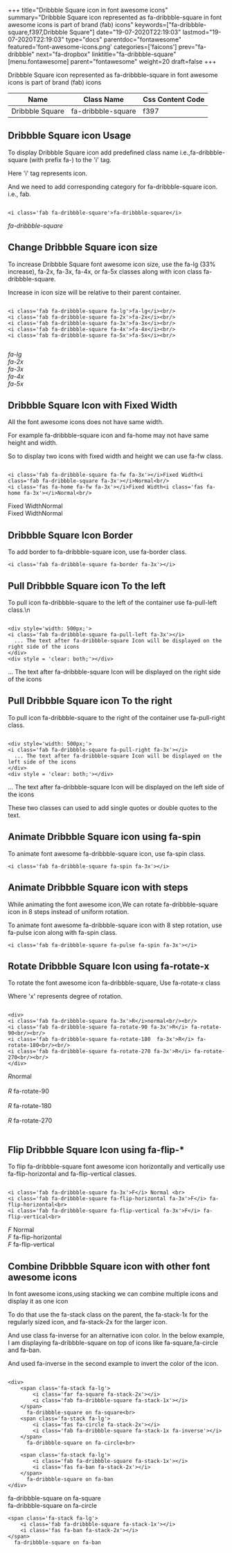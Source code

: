 +++
title="Dribbble Square icon in font awesome icons"
summary="Dribbble Square icon represented as fa-dribbble-square in font awesome icons is part of brand (fab) icons"
keywords=["fa-dribbble-square,f397,Dribbble Square"]
date="19-07-2020T22:19:03"
lastmod="19-07-2020T22:19:03"
type="docs"
parentdoc="fontawesome"
featured='font-awesome-icons.png'
categories=['faicons']
prev="fa-dribbble"
next="fa-dropbox"
linktitle="fa-dribbble-square"
[menu.fontawesome]
parent="fontawesome"
weight=20
draft=false
+++


Dribbble Square icon represented as fa-dribbble-square in font awesome icons is part of brand (fab) icons

<div class='table-responsive'><table class='table'><thead><tr><th>Name</th><th>Class Name</th><th>Css Content Code</th></tr></thead><tbody><tr><td>Dribbble Square</td><td>fa-dribbble-square</td><td>f397</td></tr></tbody></table></div>



## Dribbble Square icon Usage

To display Dribbble Square icon add predefined class name i.e.,fa-dribbble-square (with prefix fa-) to the 'i' tag.

Here 'i' tag represents icon.

And we need to add corresponding category for fa-dribbble-square icon. i.e., fab.


```

<i class='fab fa-dribbble-square'>fa-dribbble-square</i>
```

<i class='fab fa-dribbble-square'>fa-dribbble-square</i>




## Change Dribbble Square icon size
To increase Dribbble Square font awesome icon size, use the fa-lg (33% increase), fa-2x, fa-3x, fa-4x, or fa-5x classes along with icon class fa-dribbble-square.

Increase in icon size will be relative to their parent container. 

```

<i class='fab fa-dribbble-square fa-lg'>fa-lg</i><br/>
<i class='fab fa-dribbble-square fa-2x'>fa-2x</i><br/>
<i class='fab fa-dribbble-square fa-3x'>fa-3x</i><br/>
<i class='fab fa-dribbble-square fa-4x'>fa-4x</i><br/>
<i class='fab fa-dribbble-square fa-5x'>fa-5x</i><br/>
            
```

<i class='fab fa-dribbble-square fa-lg'>fa-lg</i><br/>
<i class='fab fa-dribbble-square fa-2x'>fa-2x</i><br/>
<i class='fab fa-dribbble-square fa-3x'>fa-3x</i><br/>
<i class='fab fa-dribbble-square fa-4x'>fa-4x</i><br/>
<i class='fab fa-dribbble-square fa-5x'>fa-5x</i><br/>
            



## Dribbble Square Icon with Fixed Width 

All the font awesome icons does not have same width.

For example fa-dribbble-square icon and fa-home may not have same height and width.

So to display two icons with fixed width and height we can use fa-fw class.


```

<i class='fab fa-dribbble-square fa-fw fa-3x'></i>Fixed Width<i class='fab fa-dribbble-square fa-3x'></i>Normal<br/>
<i class='fas fa-home fa-fw fa-3x'></i>Fixed Width<i class='fas fa-home fa-3x'></i>Normal<br/>
```

<i class='fab fa-dribbble-square fa-fw fa-3x'></i>Fixed Width<i class='fab fa-dribbble-square fa-3x'></i>Normal<br/>
<i class='fas fa-home fa-fw fa-3x'></i>Fixed Width<i class='fas fa-home fa-3x'></i>Normal<br/>



## Dribbble Square Icon Border 

To add border to fa-dribbble-square icon, use fa-border class.


```
<i class='fab fa-dribbble-square fa-border fa-3x'></i>

```
<i class='fab fa-dribbble-square fa-border fa-3x'></i>





## Pull Dribbble Square icon To the left

To pull icon fa-dribbble-square to the left of the container use fa-pull-left class.\n

```

<div style='width: 500px;'>
<i class='fab fa-dribbble-square fa-pull-left fa-3x'></i>
  ... The text after fa-dribbble-square Icon will be displayed on the right side of the icons
</div>
<div style = 'clear: both;'></div>
```

<div style='width: 500px;'>
<i class='fab fa-dribbble-square fa-pull-left fa-3x'></i>
  ... The text after fa-dribbble-square Icon will be displayed on the right side of the icons
</div>
<div style = 'clear: both;'></div>




## Pull Dribbble Square icon To the right
To pull icon fa-dribbble-square to the right of the container use fa-pull-right class.

```

<div style='width: 500px;'>
<i class='fab fa-dribbble-square fa-pull-right fa-3x'></i>
  ... The text after fa-dribbble-square Icon will be displayed on the left side of the icons
</div>
<div style = 'clear: both;'></div>
```

<div style='width: 500px;'>
<i class='fab fa-dribbble-square fa-pull-right fa-3x'></i>
  ... The text after fa-dribbble-square Icon will be displayed on the left side of the icons
</div>
<div style = 'clear: both;'></div>

These two classes can used to add single quotes or double quotes to the text.


## Animate Dribbble Square icon using fa-spin
To animate font awesome fa-dribbble-square icon, use fa-spin class.

```
<i class='fab fa-dribbble-square fa-spin fa-3x'></i>
```
<i class='fab fa-dribbble-square fa-spin fa-3x'></i>




## Animate Dribbble Square icon with steps
While animating the font awesome icon,We can rotate fa-dribbble-square icon in 8 steps instead of uniform rotation.

To animate font awesome fa-dribbble-square icon with 8 step rotation, use fa-pulse icon along with fa-spin class.


```
<i class='fab fa-dribbble-square fa-pulse fa-spin fa-3x'></i>

```
<i class='fab fa-dribbble-square fa-pulse fa-spin fa-3x'></i>





## Rotate Dribbble Square Icon using fa-rotate-x
To rotate the font awesome icon fa-dribbble-square, Use fa-rotate-x class

Where 'x' represents degree of rotation.


```

<div>
<i class='fab fa-dribbble-square fa-3x'>R</i>normal<br/><br/>
<i class='fab fa-dribbble-square fa-rotate-90 fa-3x'>R</i> fa-rotate-90<br/><br/> 
<i class='fab fa-dribbble-square fa-rotate-180  fa-3x'>R</i> fa-rotate-180<br/><br/> 
<i class='fab fa-dribbble-square fa-rotate-270 fa-3x'>R</i> fa-rotate-270<br/><br/>
</div>
```

<div>
<i class='fab fa-dribbble-square fa-3x'>R</i>normal<br/><br/>
<i class='fab fa-dribbble-square fa-rotate-90 fa-3x'>R</i> fa-rotate-90<br/><br/> 
<i class='fab fa-dribbble-square fa-rotate-180  fa-3x'>R</i> fa-rotate-180<br/><br/> 
<i class='fab fa-dribbble-square fa-rotate-270 fa-3x'>R</i> fa-rotate-270<br/><br/>
</div>




## Flip Dribbble Square Icon using fa-flip-*
To flip fa-dribbble-square font awesome icon horizontally and vertically use fa-flip-horizontal and fa-flip-vertical classes. 

```

<i class='fab fa-dribbble-square fa-3x'>F</i> Normal <br>
<i class='fab fa-dribbble-square fa-flip-horizontal fa-3x'>F</i> fa-flip-horizontal<br>
<i class='fab fa-dribbble-square fa-flip-vertical fa-3x'>F</i> fa-flip-vertical<br>
```

<i class='fab fa-dribbble-square fa-3x'>F</i> Normal <br>
<i class='fab fa-dribbble-square fa-flip-horizontal fa-3x'>F</i> fa-flip-horizontal<br>
<i class='fab fa-dribbble-square fa-flip-vertical fa-3x'>F</i> fa-flip-vertical<br>




## Combine Dribbble Square icon with other font awesome icons
In font awesome icons,using stacking we can combine multiple icons and display it as one icon 

To do that use the fa-stack class on the parent, the fa-stack-1x for the regularly sized icon, and fa-stack-2x for the larger icon.

And use class fa-inverse for an alternative icon color. 
In the below example, I am displaying fa-dribbble-square on top of icons like fa-square,fa-circle and fa-ban.

And used fa-inverse in the second example to invert the color of the icon.

```

<div>
    <span class='fa-stack fa-lg'>
        <i class='far fa-square fa-stack-2x'></i>
        <i class='fab fa-dribbble-square fa-stack-1x'></i>
    </span>
      fa-dribbble-square on fa-square<br>
    <span class='fa-stack fa-lg'>
        <i class='fas fa-circle fa-stack-2x'></i>
        <i class='fab fa-dribbble-square fa-stack-1x fa-inverse'></i>
    </span>
      fa-dribbble-square on fa-circle<br>

    <span class='fa-stack fa-lg'>
        <i class='fab fa-dribbble-square fa-stack-1x'></i>
        <i class='fas fa-ban fa-stack-2x'></i>
    </span>
      fa-dribbble-square on fa-ban
</div>
```

<div>
    <span class='fa-stack fa-lg'>
        <i class='far fa-square fa-stack-2x'></i>
        <i class='fab fa-dribbble-square fa-stack-1x'></i>
    </span>
      fa-dribbble-square on fa-square<br>
    <span class='fa-stack fa-lg'>
        <i class='fas fa-circle fa-stack-2x'></i>
        <i class='fab fa-dribbble-square fa-stack-1x fa-inverse'></i>
    </span>
      fa-dribbble-square on fa-circle<br>

    <span class='fa-stack fa-lg'>
        <i class='fab fa-dribbble-square fa-stack-1x'></i>
        <i class='fas fa-ban fa-stack-2x'></i>
    </span>
      fa-dribbble-square on fa-ban
</div>






